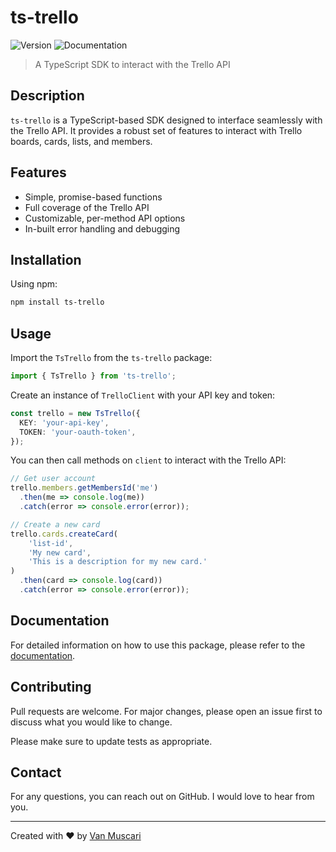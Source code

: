 # ts-trello

![Version](https://img.shields.io/badge/version-0.0.0-red.svg?cacheSeconds=2592000)
![Documentation](https://img.shields.io/badge/documentation-yes-brightgreen.svg)

> A TypeScript SDK to interact with the Trello API

## Description

`ts-trello` is a TypeScript-based SDK designed to interface seamlessly with the Trello API. It provides a robust set of features to interact with Trello boards, cards, lists, and members.

## Features

- Simple, promise-based functions
- Full coverage of the Trello API
- Customizable, per-method API options
- In-built error handling and debugging

## Installation

Using npm:

```sh
npm install ts-trello
```

## Usage

Import the `TsTrello` from the `ts-trello` package:

```ts
import { TsTrello } from 'ts-trello';
```

Create an instance of `TrelloClient` with your API key and token:

```ts
const trello = new TsTrello({
  KEY: 'your-api-key',
  TOKEN: 'your-oauth-token',
});
```

You can then call methods on `client` to interact with the Trello API:

```ts
// Get user account
trello.members.getMembersId('me')
  .then(me => console.log(me))
  .catch(error => console.error(error));

// Create a new card
trello.cards.createCard(
    'list-id',
    'My new card',
    'This is a description for my new card.'
)
  .then(card => console.log(card))
  .catch(error => console.error(error));
```

## Documentation

For detailed information on how to use this package, please refer to the [documentation](https://github.com/vamuscari/ts-trello/wiki).

## Contributing

Pull requests are welcome. For major changes, please open an issue first to discuss what you would like to change.

Please make sure to update tests as appropriate.

## Contact

For any questions, you can reach out on GitHub. I would love to hear from you.

---

Created with :heart: by [Van Muscari](https://github.com/vamuscari)

